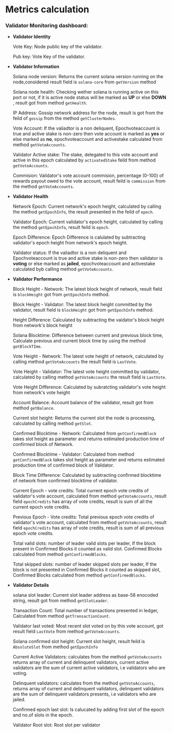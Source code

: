 # Metrics calculation

### Validator Monitoring dashboard:

- **Validator Identity**

  Vote Key: Node public key of the validator.

  Pub key: Vote Key of the validator.

- **Validator Information**

    Solana node version: Returns the current solana version running on the node,considered result field is `solana-core` from `getVersion` method

    Solana node health: Checking wether solana is running active on this port or not, if it is active node status will be  marked as **UP** or else **DOWN** , result got from method `getHealth`.

    IP Address: Gossip network address for the node, result is got from the feild of `gossip` from the method `getClusterNodes`.
    
    Vote Account: If the valiadtor is a non deliquent, Epochvoteaccount is true and active stake is non-zero then vote account is marked as **yes** or else marked as **no**, epochvoteaccount and activestake calculated from method `getVoteAccounts`.
    
    Validator Active stake: The stake, delegated to this vote account and active in this epoch calculated by `activatedStake` feild from method `getVoteAccounts`.
        
    Commision: Validator's vote account commision, percentage (0-100) of rewards payout owed to the vote account, result feild is `commission` from the method `getVoteAccounts`.

- **Validator Health**

    Network Epoch: Current network's  epoch height, calculated by calling the method `getEpochInfo`, the result presented in the feild of `epoch`.

    Validator Epoch: Current validator's epoch height,  calculated by calling the method `getEpochInfo`, result feild is `epoch`.

    Epoch Difference: Epoch Difference is calulated by subtracting validator's epoch height from network's epoch height.
   
     Validator status: If the valiadtor is a non deliquent and Epochvoteaccount is true and active stake is non-zero then validator is **voting** or else marked as **jailed**, epochvoteaccount and activestake calculated byb calling method `getVoteAccounts`.

- **Validator Performance**

    Block Height - Network: The latest block height of network, result field is `blockHeight` got from `getEpochInfo` method.
    
    Block Height - Validator: The latest block height committed by the validator, result field is `blockHeight` got from `getEpochInfo` method.
    
    Height Difference: Calculated by subtracting the vaidator's block height from network's block height

    Solana Blocktime: Difference between current and previous block time, Calculate previous and current block time by using the method `getBlockTIme`.
    
    Vote Height - Network: The latest vote height of network, calculated by calling method `getVoteAccounts` the result field is `LastVote`. 
    
    Vote Height - Validator: The latest vote height committed by validator, calculated by calling method `getVoteAccounts` the result field is `LastVote`. 

    Vote Height Difference: Calculated by subratcting validator's vote height from network's vote height

    Account Balance: Account balance of the validator, result got from method `getBalance`.
    
    Current slot height: Returns the current slot the node is processing, calculated by calling method `getSlot`.
    
    Confirmed Blocktime - Network: Calculated from `getConfirmedBlock` takes slot height as parameter and returns estimated production time of confirmed block of Network.

    Confirmed Blocktime - Validator: Calculated from  method `getConfirmedBlock` takes slot height as parameter and returns estimated production time of confirmed block of Validator. 
    
    Block Time Difference: Calculated by subtracting confirmed blocktime of network from confirmed blocktime of validator.

    Current Epoch - vote credits: Total current epoch vote credits of validator's vote account,  calculated from method `getVoteAccounts`, result field `epochCredits` has array of vote credits, result is sum of all the current epoch vote credits.

    Previous Epoch - Vote credits: Total previous epoch vote credits of validator's vote account,  calculated from method `getVoteAccounts`, result field `epochCredits` has array of vote credits, result is sum of all previous epoch vote credits.

    Total valid slots: number of leader valid slots per leader, If the block present in Confirmed Blocks it counted as valid slot. Confirmed Blocks calculated from method `getConfirmedBlocks`.
    
    Total skipped slots: number of leader skipped slots per leader, If the block is not presented in Confirmed Blocks it counted as skipped slot, Confirmed Blocks calculated from method `getConfirmedBlocks`.

- **Validator Details**

   solana slot leader: Current slot leader address as base-58 enocoded string, result got from method `getSlotLeader`.
   
   Transaction Count: Total number of transactions presented in ledger, Calculated from method `getTransactionCount`.

   Validator last voted: Most recent slot voted on by this vote account, got result field `LastVote` from method `getVoteAccounts`.
   
   Solana confirmed slot height: Current slot height, result feild is `AbsoluteSlot` from method `getEpochInfo`
    
   Current Active Validators: calculates from the method `getVoteAccounts` returns array of current and delinquent validators, current active validators are the sum of current active validators, i.e validators who are voting.
    
   Delinquent validators: calculates from the method `getVoteAccounts`,  returns array of current and delinquent validators, delinquent validators are the sum of delinquent validators presents, i.e validators who are jailed.

   Confirmed epoch last slot: Is calucated by adding first slot of the epoch and no.of slots in the epoch.

   Validator Root slot: Root slot per validator